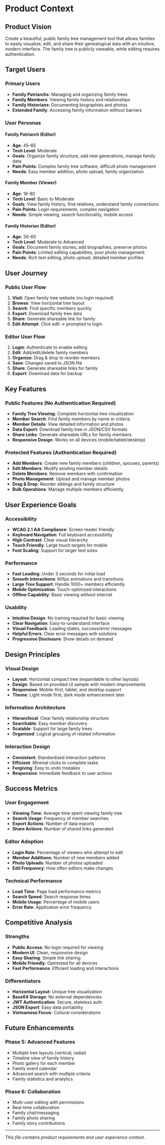 # Product Context

## Product Vision
Create a beautiful, public family tree management tool that allows families to easily visualize, edit, and share their genealogical data with an intuitive, modern interface. The family tree is publicly viewable, while editing requires authentication.

## Target Users

### **Primary Users**
- **Family Patriarchs**: Managing and organizing family trees
- **Family Members**: Viewing family history and relationships
- **Family Historians**: Documenting biographies and photos
- **Extended Family**: Accessing family information without barriers

### **User Personas**

#### **Family Patriarch (Editor)**
- **Age**: 45-65
- **Tech Level**: Moderate
- **Goals**: Organize family structure, add new generations, manage family data
- **Pain Points**: Complex family tree software, difficult photo management
- **Needs**: Easy member addition, photo upload, family organization

#### **Family Member (Viewer)**
- **Age**: 18-80
- **Tech Level**: Basic to Moderate
- **Goals**: View family history, find relatives, understand family connections
- **Pain Points**: Login requirements, complex navigation
- **Needs**: Simple viewing, search functionality, mobile access

#### **Family Historian (Editor)**
- **Age**: 30-60
- **Tech Level**: Moderate to Advanced
- **Goals**: Document family stories, add biographies, preserve photos
- **Pain Points**: Limited editing capabilities, poor photo management
- **Needs**: Rich text editing, photo upload, detailed member profiles

## User Journey

### **Public User Flow**
1. **Visit**: Open family tree website (no login required)
2. **Browse**: View horizontal tree layout
3. **Search**: Find specific members quickly
4. **Export**: Download family tree data
5. **Share**: Generate shareable link for family
6. **Edit Attempt**: Click edit → prompted to login

### **Editor User Flow**
1. **Login**: Authenticate to enable editing
2. **Edit**: Add/edit/delete family members
3. **Organize**: Drag & drop to reorder members
4. **Save**: Changes saved to JSON file
5. **Share**: Generate shareable links for family
6. **Export**: Download data for backup

## Key Features

### **Public Features (No Authentication Required)**
- **Family Tree Viewing**: Complete horizontal tree visualization
- **Member Search**: Find family members by name or criteria
- **Member Details**: View detailed information and photos
- **Data Export**: Download family tree in JSON/CSV formats
- **Share Links**: Generate shareable URLs for family members
- **Responsive Design**: Works on all devices (mobile/tablet/desktop)

### **Protected Features (Authentication Required)**
- **Add Members**: Create new family members (children, spouses, parents)
- **Edit Members**: Modify existing member details
- **Delete Members**: Remove members with confirmation
- **Photo Management**: Upload and manage member photos
- **Drag & Drop**: Reorder siblings and family structure
- **Bulk Operations**: Manage multiple members efficiently

## User Experience Goals

### **Accessibility**
- **WCAG 2.1 AA Compliance**: Screen reader friendly
- **Keyboard Navigation**: Full keyboard accessibility
- **High Contrast**: Clear visual hierarchy
- **Touch Friendly**: Large touch targets for mobile
- **Font Scaling**: Support for larger text sizes

### **Performance**
- **Fast Loading**: Under 3 seconds for initial load
- **Smooth Interactions**: 60fps animations and transitions
- **Large Tree Support**: Handle 1000+ members efficiently
- **Mobile Optimization**: Touch-optimized interactions
- **Offline Capability**: Basic viewing without internet

### **Usability**
- **Intuitive Design**: No training required for basic viewing
- **Clear Navigation**: Easy-to-understand interface
- **Visual Feedback**: Loading states, success/error messages
- **Helpful Errors**: Clear error messages with solutions
- **Progressive Disclosure**: Show details on demand

## Design Principles

### **Visual Design**
- **Layout**: Horizontal compact tree (expandable to other layouts)
- **Design**: Based on provided UI sample with modern improvements
- **Responsive**: Mobile-first, tablet, and desktop support
- **Theme**: Light mode first, dark mode enhancement later

### **Information Architecture**
- **Hierarchical**: Clear family relationship structure
- **Searchable**: Easy member discovery
- **Scalable**: Support for large family trees
- **Organized**: Logical grouping of related information

### **Interaction Design**
- **Consistent**: Standardized interaction patterns
- **Efficient**: Minimal clicks to complete tasks
- **Forgiving**: Easy to undo mistakes
- **Responsive**: Immediate feedback to user actions

## Success Metrics

### **User Engagement**
- **Viewing Time**: Average time spent viewing family tree
- **Search Usage**: Frequency of member searches
- **Export Actions**: Number of data exports
- **Share Actions**: Number of shared links generated

### **Editor Adoption**
- **Login Rate**: Percentage of viewers who attempt to edit
- **Member Additions**: Number of new members added
- **Photo Uploads**: Number of photos uploaded
- **Edit Frequency**: How often editors make changes

### **Technical Performance**
- **Load Time**: Page load performance metrics
- **Search Speed**: Search response times
- **Mobile Usage**: Percentage of mobile users
- **Error Rate**: Application error frequency

## Competitive Analysis

### **Strengths**
- **Public Access**: No login required for viewing
- **Modern UI**: Clean, responsive design
- **Easy Sharing**: Simple link sharing
- **Mobile Friendly**: Optimized for all devices
- **Fast Performance**: Efficient loading and interactions

### **Differentiators**
- **Horizontal Layout**: Unique tree visualization
- **Base64 Storage**: No external dependencies
- **JWT Authentication**: Secure, stateless auth
- **JSON Export**: Easy data portability
- **Vietnamese Focus**: Cultural considerations

## Future Enhancements

### **Phase 5: Advanced Features**
- Multiple tree layouts (vertical, radial)
- Timeline view of family history
- Photo gallery for each member
- Family event calendar
- Advanced search with multiple criteria
- Family statistics and analytics

### **Phase 6: Collaboration**
- Multi-user editing with permissions
- Real-time collaboration
- Family chat/messaging
- Family photo sharing
- Family story contributions

---
*This file contains product requirements and user experience context.* 